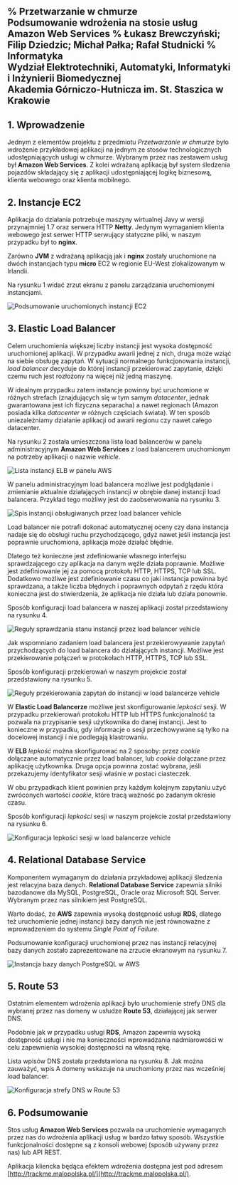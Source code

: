 % **Przetwarzanie w chmurze**  
  Podsumowanie wdrożenia na stosie usług Amazon Web Services
% Łukasz Brewczyński; Filip Dziedzic; Michał Pałka; Rafał Studnicki 
% Informatyka   
  Wydział Elektrotechniki, Automatyki, Informatyki i Inżynierii Biomedycznej  
  Akademia Górniczo-Hutnicza im. St. Staszica w Krakowie
-----

## 1. Wprowadzenie

Jednym z elementów projektu z przedmiotu *Przetwarzanie w chmurze* było wdrożenie przykładowej aplikacji na jednym ze stosów technologicznych udostępniających usługi w chmurze. Wybranym przez nas zestawem usług był **Amazon Web Services**. 
Z kolei wdrażaną aplikacją był system śledzenia pojazdów składający się z aplikacji udostępniającej logikę biznesową, klienta webowego oraz klienta mobilnego.

## 2. Instancje EC2

Aplikacja do działania potrzebuje maszyny wirtualnej Javy w wersji przynajmniej 1.7 oraz serwera HTTP **Netty**.
Jedynym wymaganiem klienta webowego jest serwer HTTP serwujący statyczne pliki, w naszym przypadku był to **nginx**.

Zarówno **JVM** z wdrażaną aplikacją jak i **nginx** zostały uruchomione na dwóch instancjach typu **micro** EC2 w regionie EU-West zlokalizowanym w Irlandii.

Na rysunku 1 widać zrzut ekranu z panelu zarządzania uruchomionymi instancjami.

![Podsumowanie uruchomionych instancji EC2](img/instances.png)

## 3. Elastic Load Balancer

Celem uruchomienia większej liczby instancji jest wysoka dostępność uruchomionej aplikacji. W przypadku awarii jednej z nich, druga może wziąć na siebie obsługę zapytań. W sytuacji normalnego funkcjonowania instancji, *load balancer* decyduje do której instancji przekierować zapytanie, dzięki czemu ruch jest rozłożony na więcej niż jedną maszynę.

W idealnym przypadku zatem instancje powinny być uruchomione w różnych strefach (znajdujących się w tym samym *datacenter*, jednak gwarantowana jest ich fizyczna separacha) a nawet regionach (Amazon posiada kilka *datacenter* w różnych częściach świata). W ten sposób uniezależniamy działanie aplikacji od awarii regionu czy nawet całego datacenter.

Na rysunku 2 została umieszczona lista load balancerów w panelu administracyjnym **Amazon Web Services** z load balancerem uruchomionym na potrzeby aplikacji o nazwie *vehicle*.

![Lista instancji ELB w panelu AWS](img/lb-list.png)

W panelu administracyjnym load balancera możliwe jest podglądanie i zmienianie aktualnie działających instancji w obrębie danej instancji load balancera. Przykład tego możliwy jest do zaobserwowania na rysunku 3.

![Spis instancji obsługiwanych przez load balancer *vehicle*](img/lb-instances.png)

Load balancer nie potrafi dokonać automatycznej oceny czy dana instancja nadaje się do obsługi ruchu przychodzącego, gdyż nawet jeśli instancja jest poprawnie uruchomiona, aplikacja może działać błędnie.

Dlatego też konieczne jest zdefiniowanie własnego interfejsu sprawdzającego czy aplikacja na danym węźle działa poprawnie. Możliwe jest zdefiniowanie jej za pomocą protokołu HTTP, HTTPS, TCP lub SSL. Dodatkowo możliwe jest zdefiniowanie czasu co jaki instancja powinna być sprawdzana, a także liczba błędnych i poprawnych odpytań z rzędu która konieczna jest do stwierdzenia, że aplikacja nie działa lub działa ponownie.

Sposób konfiguracji load balancera w naszej aplikacji został przedstawiony na rysunku 4.

![Reguły sprawdzania stanu instancji przez load balancer *vehicle*](img/lb-health.png)

Jak wspomniano zadaniem load balancera jest przekierowywanie zapytań przychodzących do load balancera do działających instancji. Możliwe jest przekierowanie połączeń w protokołach HTTP, HTTPS, TCP lub SSL.

Sposób konfiguracji przekierowań w naszym projekcie został przedstawiony na rysunku 5.

![Reguły przekierowania zapytań do instancji w load balancerze *vehicle*](img/lb-listeners.png)

W **Elastic Load Balancerze** możliwe jest skonfigurowanie *lepkości* sesji. W przypadku przekierowań protokołu HTTP lub HTTPS funkcjonalność ta pozwala na przypisanie sesji użytkownika do danej instancji. Jest to konieczne w przypadku, gdy informacje o sesji przechowywane są tylko na docelowej instancji i nie podlegają klastrowaniu.

W **ELB** *lepkość* można skonfigurować na 2 sposoby: przez *cookie* dołączane automatycznie przez load balancer, lub *cookie* dołączane przez aplikację użytkownika. Druga opcja powinna zostać wybrana, jeśli przekazujemy identyfikator sesji właśnie w postaci ciasteczek.

W obu przypadkach klient powinien przy każdym kolejnym zapytaniu użyć zwróconych wartości *cookie*, które tracą ważność po zadanym okresie czasu.

Sposób konfiguracji *lepkości* sesji w naszym projekcie został przedstawiony na rysunku 6.

![Konfiguracja *lepkości* sesji w load balancerze *vehicle*](img/lb-stickiness.png)

## 4. Relational Database Service

Komponentem wymaganym do działania przykładowej aplikacji śledzenia jest relacyjna baza danych. **Relational Database Service** zapewnia silniki bazodanowe dla MySQL, PostgreSQL, Oracle oraz Microsoft SQL Server. Wybranym przez nas silnikiem jest PostgreSQL. 

Warto dodać, że **AWS** zapewnia wysoką dostępność usługi **RDS**, dlatego też uruchomienie jednej instancji bazy danych nie jest równoważne z wprowadzeniem do systemu *Single Point of Failure*.

Podsumowanie konfiguracji uruchomionej przez nas instancji relacyjnej bazy danych zostało zaprezentowane na zrzucie ekranowym na rysunku 7.

![Instancja bazy danych PostgreSQL w AWS](img/rds.png)

## 5. Route 53

Ostatnim elementem wdrożenia aplikacji było uruchomienie strefy DNS dla wybranej przez nas domeny w usłudze **Route 53**, działającej jak serwer DNS.

Podobnie jak w przypadku usługi **RDS**, Amazon zapewnia wysoką dostępność usługi i nie ma konieczności wprowadzania nadmiarowości w celu zapewnienia wysokiej dostępności na własną rękę.

Lista wpisów DNS została przedstawiona na rysunku 8. Jak można zauważyć, wpis A domeny wskazuje na uruchomiony przez nas wcześniej load balancer.

![Konfiguracja strefy DNS w **Route 53**](img/route53.png)

## 6. Podsumowanie

Stos usług **Amazon Web Services** pozwala na uruchomienie wymaganych przez nas do wdrożenia aplikacji usług w bardzo łatwy sposób. Wszystkie funkcjonalności dostępne są z konsoli webowej (sposób używany przez nas) lub API REST.

Aplikacja kliencka będąca efektem wdrożenia dostępna jest pod adresem [http://trackme.malopolska.pl/](http://trackme.malopolska.pl/).
